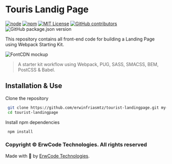 # Touris Landig Page

[![node][node]][node-url]
[![npm][npm]][npm-url]
[![MIT License][mit-license-image]][mit-license-url]
[![GitHub contributors][contributors]][contributors-url]
![GitHub package.json version][version-url]


This repository contains all front-end code for building a Landing Page using Webpack Starting Kit.

![FontCDN mockup](./src/images/mockup.png)

> A starter kit workflow using Webpack, PUG, SASS, SMACSS, BEM, PostCSS & Babel.

## Installation & Use

Clone the repository

```sh
 git clone https://github.com/erwinfriasmtz/tourist-landingpage.git my-project
 cd tourist-landingpage
```

Install npm dependencies

```sh
 npm install
```

### Copyright © ErwCode Technologies. All rights reserved

Made with 💖 by [ErwCode Technologies](https://erwcode.com/).




[npm]: https://img.shields.io/npm/v/webpack.svg
[npm-url]: https://npmjs.com/package/webpack

[node]: https://img.shields.io/node/v/webpack.svg
[node-url]: https://nodejs.org

[mit-license-image]: https://img.shields.io/github/license/erwinfriasmtz/tourist-landingpage.svg
[mit-license-url]: https://github.com/erwinfriasmtz/tourist-landingpage/blob/master/LICENSE

[contributors]: https://img.shields.io/github/contributors/erwinfriasmtz/tourist-landingpage.svg?color=orange
[contributors-url]: https://github.com/erwinfriasmtz/tourist-landingpage/graphs/contributors

[version-url]: https://img.shields.io/github/package-json/v/erwinfriasmtz/tourist-landingpage.svg?color=red
